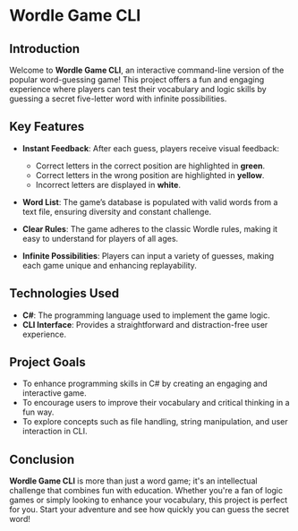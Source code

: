 # Wordle Game CLI

## Introduction
Welcome to **Wordle Game CLI**, an interactive command-line version of the popular word-guessing game! This project offers a fun and engaging experience where players can test their vocabulary and logic skills by guessing a secret five-letter word with infinite possibilities.

## Key Features

- **Instant Feedback**: After each guess, players receive visual feedback:
  - Correct letters in the correct position are highlighted in **green**.
  - Correct letters in the wrong position are highlighted in **yellow**.
  - Incorrect letters are displayed in **white**.

- **Word List**: The game’s database is populated with valid words from a text file, ensuring diversity and constant challenge.

- **Clear Rules**: The game adheres to the classic Wordle rules, making it easy to understand for players of all ages.

- **Infinite Possibilities**: Players can input a variety of guesses, making each game unique and enhancing replayability.

## Technologies Used
- **C#**: The programming language used to implement the game logic.
- **CLI Interface**: Provides a straightforward and distraction-free user experience.

## Project Goals
- To enhance programming skills in C# by creating an engaging and interactive game.
- To encourage users to improve their vocabulary and critical thinking in a fun way.
- To explore concepts such as file handling, string manipulation, and user interaction in CLI.

## Conclusion
**Wordle Game CLI** is more than just a word game; it's an intellectual challenge that combines fun with education. Whether you're a fan of logic games or simply looking to enhance your vocabulary, this project is perfect for you. Start your adventure and see how quickly you can guess the secret word!
